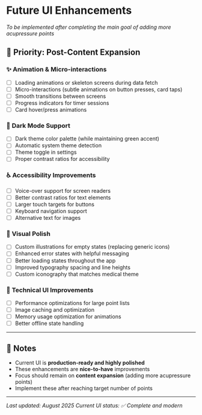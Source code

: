 # Future UI Enhancements
*To be implemented after completing the main goal of adding more acupressure points*

## 🎯 **Priority: Post-Content Expansion**

### ✨ **Animation & Micro-interactions**
- [ ] Loading animations or skeleton screens during data fetch
- [ ] Micro-interactions (subtle animations on button presses, card taps)
- [ ] Smooth transitions between screens
- [ ] Progress indicators for timer sessions
- [ ] Card hover/press animations

### 🌙 **Dark Mode Support**
- [ ] Dark theme color palette (while maintaining green accent)
- [ ] Automatic system theme detection
- [ ] Theme toggle in settings
- [ ] Proper contrast ratios for accessibility

### ♿ **Accessibility Improvements**
- [ ] Voice-over support for screen readers
- [ ] Better contrast ratios for text elements
- [ ] Larger touch targets for buttons
- [ ] Keyboard navigation support
- [ ] Alternative text for images

### 🎨 **Visual Polish**
- [ ] Custom illustrations for empty states (replacing generic icons)
- [ ] Enhanced error states with helpful messaging
- [ ] Better loading states throughout the app
- [ ] Improved typography spacing and line heights
- [ ] Custom iconography that matches medical theme

### 🔧 **Technical UI Improvements**
- [ ] Performance optimizations for large point lists
- [ ] Image caching and optimization
- [ ] Memory usage optimization for animations
- [ ] Better offline state handling

---

## 📝 **Notes**
- Current UI is **production-ready and highly polished**
- These enhancements are **nice-to-have** improvements
- Focus should remain on **content expansion** (adding more acupressure points)
- Implement these after reaching target number of points

---

*Last updated: August 2025*
*Current UI status: ✅ Complete and modern*